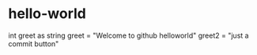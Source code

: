 # hello-world
int greet as string 
greet = "Welcome to github helloworld"
greet2 = "just a commit button"

